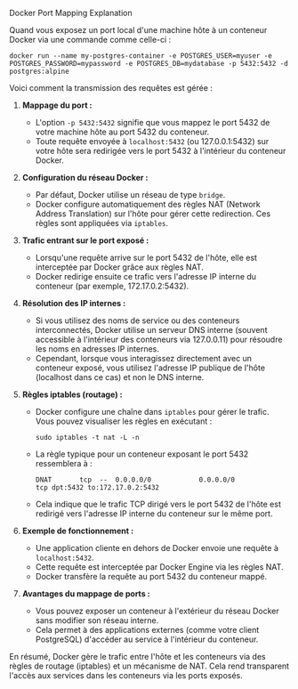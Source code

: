 Docker Port Mapping Explanation

Quand vous exposez un port local d'une machine hôte à un conteneur Docker via une commande comme celle-ci :

`docker run --name my-postgres-container -e POSTGRES_USER=myuser -e POSTGRES_PASSWORD=mypassword -e POSTGRES_DB=mydatabase -p 5432:5432 -d postgres:alpine`

Voici comment la transmission des requêtes est gérée :

1. **Mappage du port :**
   - L'option `-p 5432:5432` signifie que vous mappez le port 5432 de votre machine hôte au port 5432 du conteneur.
   - Toute requête envoyée à `localhost:5432` (ou 127.0.0.1:5432) sur votre hôte sera redirigée vers le port 5432 à l'intérieur du conteneur Docker.

2. **Configuration du réseau Docker :**
   - Par défaut, Docker utilise un réseau de type `bridge`.
   - Docker configure automatiquement des règles NAT (Network Address Translation) sur l'hôte pour gérer cette redirection. Ces règles sont appliquées via `iptables`.

3. **Trafic entrant sur le port exposé :**
   - Lorsqu'une requête arrive sur le port 5432 de l'hôte, elle est interceptée par Docker grâce aux règles NAT.
   - Docker redirige ensuite ce trafic vers l'adresse IP interne du conteneur (par exemple, 172.17.0.2:5432).

4. **Résolution des IP internes :**
   - Si vous utilisez des noms de service ou des conteneurs interconnectés, Docker utilise un serveur DNS interne (souvent accessible à l'intérieur des conteneurs via 127.0.0.11) pour résoudre les noms en adresses IP internes.
   - Cependant, lorsque vous interagissez directement avec un conteneur exposé, vous utilisez l'adresse IP publique de l'hôte (localhost dans ce cas) et non le DNS interne.

5. **Règles iptables (routage) :**
   - Docker configure une chaîne dans `iptables` pour gérer le trafic. Vous pouvez visualiser les règles en exécutant :
     ```
     sudo iptables -t nat -L -n
     ```
   - La règle typique pour un conteneur exposant le port 5432 ressemblera à :
     ```
     DNAT       tcp  --  0.0.0.0/0            0.0.0.0/0            tcp dpt:5432 to:172.17.0.2:5432
     ```
   - Cela indique que le trafic TCP dirigé vers le port 5432 de l'hôte est redirigé vers l'adresse IP interne du conteneur sur le même port.

6. **Exemple de fonctionnement :**
   - Une application cliente en dehors de Docker envoie une requête à `localhost:5432`.
   - Cette requête est interceptée par Docker Engine via les règles NAT.
   - Docker transfère la requête au port 5432 du conteneur mappé.

7. **Avantages du mappage de ports :**
   - Vous pouvez exposer un conteneur à l'extérieur du réseau Docker sans modifier son réseau interne.
   - Cela permet à des applications externes (comme votre client PostgreSQL) d'accéder au service à l'intérieur du conteneur.

En résumé, Docker gère le trafic entre l'hôte et les conteneurs via des règles de routage (iptables) et un mécanisme de NAT. Cela rend transparent l'accès aux services dans les conteneurs via les ports exposés.
